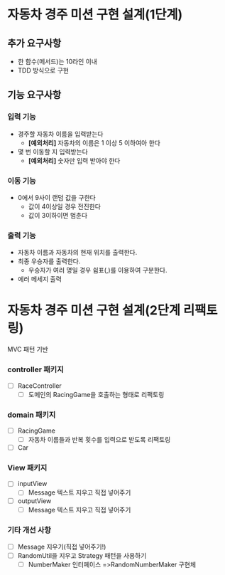 # 자동차 경주 미션 구현 설계(1단계)

## 추가 요구사항

- 한 함수(메서드)는 10라인 이내
- TDD 방식으로 구현

## 기능 요구사항

### 입력 기능

- 경주할 자동차 이름을 입력받는다
    - **[예외처리]** 자동차의 이름은 1 이상 5 이하여아 한다
- 몇 번 이동할 지 입력받는다
    - **[예외처리]** 숫자만 입력 받아야 한다

### 이동 기능

- 0에서 9사이 랜덤 값을 구한다
    - 값이 4이상일 경우 전진한다
    - 값이 3이하이면 멈춘다

### 출력 기능

- 자동차 이름과 자동차의 현재 위치를 출력한다.
- 최종 우승자를 출력한다.
    - 우승자가 여러 명일 경우 쉼표(,)를 이용하여 구분한다.
- 에러 메세지 출력

# 자동차 경주 미션 구현 설계(2단계 리팩토링)

MVC 패턴 기반

### controller 패키지

- [ ] RaceController
    - [ ] 도메인의 RacingGame을 호출하는 형태로 리팩토링

### domain 패키지

- [ ] RacingGame
    - [ ] 자동차 이름들과 반복 횟수를 입력으로 받도록 리팩토링
- [ ] Car

### View 패키지

- [ ] inputView
    - [ ] Message 텍스트 지우고 직접 넣어주기
- [ ] outputView
    - [ ] Message 텍스트 지우고 직접 넣어주기

### 기타 개선 사항

- [ ] Message 지우기(직접 넣어주기!)
- [ ] RandomUtil을 지우고 Strategy 패턴을 사용하기
    - [ ] NumberMaker 인터페이스 =>RandomNumberMaker 구현체
